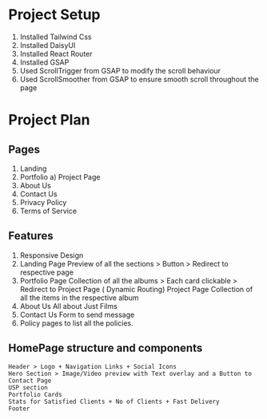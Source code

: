 # Project Setup
1) Installed Tailwind Css
2) Installed DaisyUI
3) Installed React Router
4) Installed GSAP
5) Used ScrollTrigger from GSAP to modify the scroll behaviour
6) Used ScrollSmoother from GSAP to ensure smooth scroll throughout the page





# Project Plan
## Pages
1) Landing
2) Portfolio
   a) Project Page
3) About Us
4) Contact Us
5) Privacy Policy
6) Terms of Service

## Features
1) Responsive Design
2) Landing Page
    Preview of all the sections > Button > Redirect to respective page
3) Portfolio Page
    Collection of all the albums > Each card clickable > Redirect to Project Page ( Dynamic Routing)
        Project Page
        Collection of all the items in the respective album
4) About Us
    All about Just Films
5) Contact Us
    Form to send message
6) Policy pages to list all the policies.

## HomePage structure and components
    Header > Logo + Navigation Links + Social Icons
    Hero Section > Image/Video preview with Text overlay and a Button to Contact Page
    USP section
    Portfolio Cards
    Stats for Satisfied Clients + No of Clients + Fast Delivery
    Footer